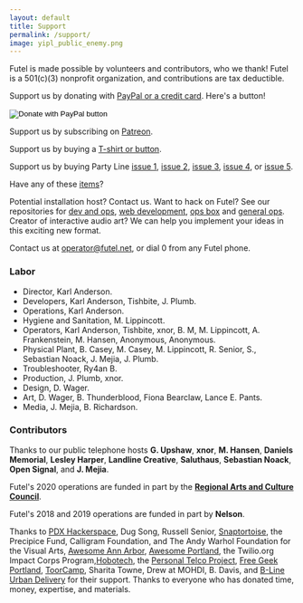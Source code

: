 ```yaml
---
layout: default
title: Support
permalink: /support/
image: yipl_public_enemy.png
---
```


Futel is made possible by volunteers and contributors, who we thank! Futel is a 501(c)(3) nonprofit organization, and contributions are tax deductible.

Support us by donating with [PayPal or a credit card](https://www.paypal.com/cgi-bin/webscr?cmd=_donations&business=futel%40pdxhs.org&item_name=Futel&currency_code=USD&source=url). Here's a button!

<form action="https://www.paypal.com/cgi-bin/webscr" method="post" target="_top">
<input type="hidden" name="cmd" value="_donations" />
<input type="hidden" name="business" value="futel@pdxhs.org" />
<input type="hidden" name="item_name" value="Futel" />
<input type="hidden" name="currency_code" value="USD" />
<input type="image" src="https://www.paypalobjects.com/en_US/i/btn/btn_donate_LG.gif" border="0" name="submit" title="PayPal - The safer, easier way to pay online!" alt="Donate with PayPal button" />
<img alt="" border="0" src="https://www.paypal.com/en_US/i/scr/pixel.gif" width="1" height="1" />
</form>

Support us by subscribing on [Patreon](http://patreon.com/futel).

Support us by buying a [T-shirt or button](http://futel.spreadshirt.com/).

Support us by buying Party Line [issue 1](https://microcosmpublishing.com/catalog/zines/8068), [issue 2](https://microcosmpublishing.com/catalog/zines/8067), [issue 3](https://microcosmpublishing.com/catalog/zines/9975), [issue 4](https://microcosmpublishing.com/catalog/zines/10920), or [issue 5](https://microcosmpublishing.com/catalog/zines/13070).

Have any of these [items](/wishlist)?

Potential installation host? Contact us. Want to hack on Futel? See our repositories for [dev and ops](https://github.com/kra/futel-installation), [web development](https://github.com/kra/futel.net), [ops box](https://github.com/kra/futel-substation) and [general ops](https://github.com/kra/futel). Creator of interactive audio art? We can help you implement your ideas in this exciting new format.

Contact us at <a href='mailto:operator@futel.net'>operator@futel.net</a>, or dial 0 from any Futel phone.

### Labor

- Director, Karl Anderson.
- Developers, Karl Anderson, Tishbite, J. Plumb.
- Operations, Karl Anderson.
- Hygiene and Sanitation, M. Lippincott.
- Operators, Karl Anderson, Tishbite, xnor, B. M, M. Lippincott, A. Frankenstein, M. Hansen, Anonymous, Anonymous.
- Physical Plant, B. Casey, M. Casey, M. Lippincott, R. Senior, S., Sebastian Noack, J. Mejia, J. Plumb.
- Troubleshooter, Ry4an B.
- Production, J. Plumb, xnor.
- Design, D. Wager.
- Art, D. Wager, B. Thunderblood, Fiona Bearclaw, Lance E. Pants.
- Media, J. Mejia, B. Richardson.

### Contributors

Thanks to our public telephone hosts **G. Upshaw**, **xnor**, **M. Hansen**, **Daniels Memorial**, **Lesley Harper**, **Landline Creative**, **Saluthaus**, **Sebastian Noack**, **Open Signal**, and **J. Mejia**.

Futel's 2020 operations are funded in part by the **[Regional Arts and Culture Council](http://racc.org/)**.

Futel's 2018 and 2019 operations are funded in part by **Nelson**.

Thanks to [PDX Hackerspace](http://pdxhackerspace.org/), Dug Song, Russell Senior, [Snaptortoise](https://snaptortoise.com), the Precipice Fund, Calligram Foundation, and The Andy Warhol Foundation for the Visual Arts, [Awesome Ann Arbor](http://a2awesome.org/), [Awesome Portland](http://awesomeportland.org/), the Twilio.org Impact Corps Program,[Hobotech](http://www.hobotech.org/), the [Personal Telco Project](https://personaltelco.net), [Free Geek Portland](http://www.freegeek.org/), [ToorCamp](http://toorcamp.toorcon.net/), Sharita Towne, Drew at MOHDI, B. Davis, and [B-Line Urban Delivery](http://b-linepdx.com/) for their support. Thanks to everyone who has donated time, money, expertise, and materials.
